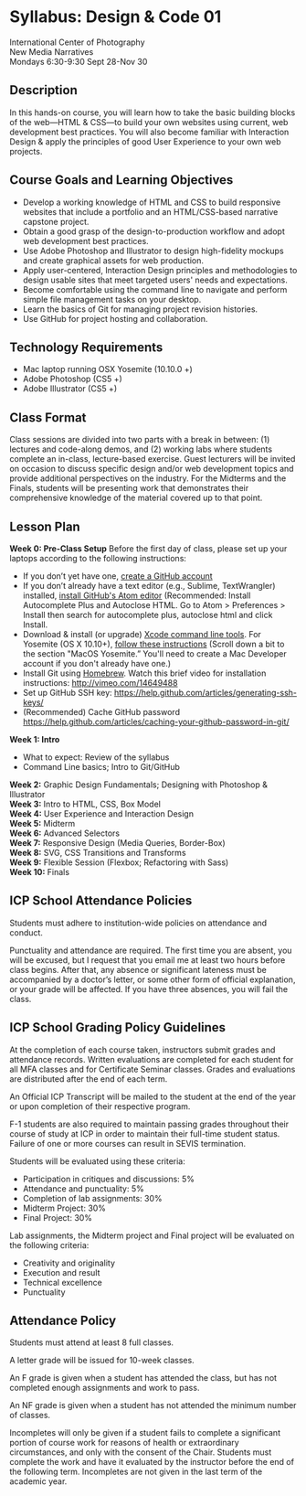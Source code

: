 # Syllabus: Design &amp; Code 01

International Center of Photography  
New Media Narratives  
Mondays 6:30-9:30 Sept 28-Nov 30


## Description

In this hands-on course, you will learn how to take the basic building blocks of the web&mdash;HTML &amp; CSS&mdash;to build your own websites using current, web development best practices. You will also become familiar with Interaction Design &amp; apply the principles of good User Experience to your own web projects.


## Course Goals and Learning Objectives
* Develop a working knowledge of HTML and CSS to build responsive websites that include a portfolio and an HTML/CSS-based narrative capstone project.
* Obtain a good grasp of the design-to-production workflow and adopt web development best practices.
* Use Adobe Photoshop and Illustrator to design high-fidelity mockups and create graphical assets for web production.
* Apply user-centered, Interaction Design principles and methodologies to design usable sites that meet targeted users' needs and expectations.
* Become comfortable using the command line to navigate and perform simple file management tasks on your desktop.
* Learn the basics of Git for managing project revision histories.
* Use GitHub for project hosting and collaboration.


## Technology Requirements
* Mac laptop running OSX Yosemite (10.10.0 +)
* Adobe Photoshop (CS5 +)
* Adobe Illustrator (CS5 +)


## Class Format
Class sessions are divided into two parts with a break in between: (1) lectures and code-along demos, and (2) working labs where students complete an in-class, lecture-based exercise. Guest lecturers will be invited on occasion to discuss specific design and/or web development topics and provide additional perspectives on the industry. For the Midterms and the Finals, students will be presenting work that demonstrates their comprehensive knowledge of the material covered up to that point.


## Lesson Plan
**Week 0: Pre-Class Setup**
Before the first day of class, please set up your laptops according to the following instructions:
* If you don’t yet have one, [create a GitHub account](https://github.com)
* If you don’t already have a text editor (e.g., Sublime, TextWrangler) installed, [install GitHub's Atom editor](https://atom.io) (Recommended: Install Autocomplete Plus and Autoclose HTML. Go to Atom > Preferences > Install then search for autocomplete plus, autoclose html and click Install.
* Download & install (or upgrade) [Xcode command line tools](https://developer.apple.com/downloads/index.action). For Yosemite (OS X 10.10+), [follow these instructions](http://railsapps.github.io/xcode-command-line-tools.html) (Scroll down a bit to the section "MacOS Yosemite.” You'll need to create a Mac Developer account if you don't already have one.)
* Install Git using [Homebrew](http://brew.sh). Watch this brief video for installation instructions: http://vimeo.com/14649488
* Set up GitHub SSH key: https://help.github.com/articles/generating-ssh-keys/
* (Recommended) Cache GitHub password https://help.github.com/articles/caching-your-github-password-in-git/

**Week 1: Intro**
* What to expect: Review of the syllabus
* Command Line basics; Intro to Git/GitHub  

**Week 2:** Graphic Design Fundamentals; Designing with Photoshop & Illustrator  
**Week 3:** Intro to HTML, CSS, Box Model  
**Week 4:** User Experience and Interaction Design  
**Week 5:** Midterm  
**Week 6:** Advanced Selectors  
**Week 7:** Responsive Design (Media Queries, Border-Box)  
**Week 8:** SVG, CSS Transitions and Transforms  
**Week 9:** Flexible Session (Flexbox; Refactoring with Sass)  
**Week 10:** Finals  


## ICP School Attendance Policies
Students must adhere to institution-wide policies on attendance and conduct.

Punctuality and attendance are required. The first time you are absent, you will be excused, but I request that you email me at least two hours before class begins. After that, any absence or significant lateness must be accompanied by a doctor’s letter, or some other form of official explanation, or your grade will be affected. If you have three absences, you will fail the class.


## ICP School Grading Policy Guidelines

At the completion of each course taken, instructors submit grades and attendance records. Written evaluations are completed for each student for all MFA classes and for Certificate Seminar classes. Grades and evaluations are distributed after the end of each term.

An Official ICP Transcript will be mailed to the student at the end of the year or upon completion of their respective program.

F-1 students are also required to maintain passing grades throughout their course of study at ICP in order to maintain their full-time student status. Failure of one or more courses can result in SEVIS termination.

Students will be evaluated using these criteria:  
* Participation in critiques and discussions: 5%
* Attendance and punctuality: 5%
* Completion of lab assignments: 30%
* Midterm Project: 30%
* Final Project: 30%

Lab assignments, the Midterm project and Final project will be evaluated on the following criteria:
* Creativity and originality
* Execution and result
* Technical excellence
* Punctuality 

## Attendance Policy
Students must attend at least 8 full classes.

A letter grade will be issued for 10-week classes.

An F grade is given when a student has attended the class, but has not completed enough assignments and work to pass.

An NF grade is given when a student has not attended the minimum number of classes.

Incompletes will only be given if a student fails to complete a significant portion of course work for reasons of health or extraordinary circumstances, and only with the consent of the Chair. Students must complete the work and have it evaluated by the instructor before the end of the following term. Incompletes are not given in the last term of the academic year.
